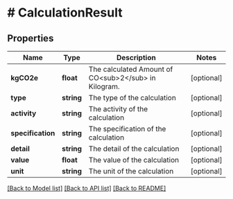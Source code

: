 # # CalculationResult

## Properties

Name | Type | Description | Notes
------------ | ------------- | ------------- | -------------
**kgCO2e** | **float** | The calculated Amount of CO&lt;sub&gt;2&lt;/sub&gt; in Kilogram. | [optional]
**type** | **string** | The type of the calculation | [optional]
**activity** | **string** | The activity of the calculation | [optional]
**specification** | **string** | The specification of the calculation | [optional]
**detail** | **string** | The detail of the calculation | [optional]
**value** | **float** | The value of the calculation | [optional]
**unit** | **string** | The unit of the calculation | [optional]

[[Back to Model list]](../../README.md#models) [[Back to API list]](../../README.md#endpoints) [[Back to README]](../../README.md)
